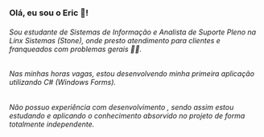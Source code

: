 ### Olá, eu sou o Eric 👋!


###### Sou estudante de Sistemas de Informação e Analista de Suporte Pleno na Linx Sistemas (Stone), onde presto atendimento para clientes e franqueados com problemas gerais 🧑‍💼.

###### Nas minhas horas vagas, estou desenvolvendo minha primeira aplicação utilizando C# (Windows Forms).
###### Não possuo experiência com desenvolvimento , sendo assim estou estudando e aplicando o conhecimento absorvido no projeto de forma totalmente independente.
